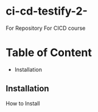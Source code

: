 # ci-cd-testify-2-
For Repository For CICD course

# Table of Content

- Installation

## Installation 

How to Install
 